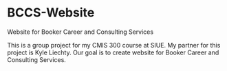 # BCCS-Website
Website for Booker Career and Consulting Services

This is a group project for my CMIS 300 course at SIUE. My partner for this project is Kyle Liechty. Our goal is to create website for Booker Career and Consulting Services.
